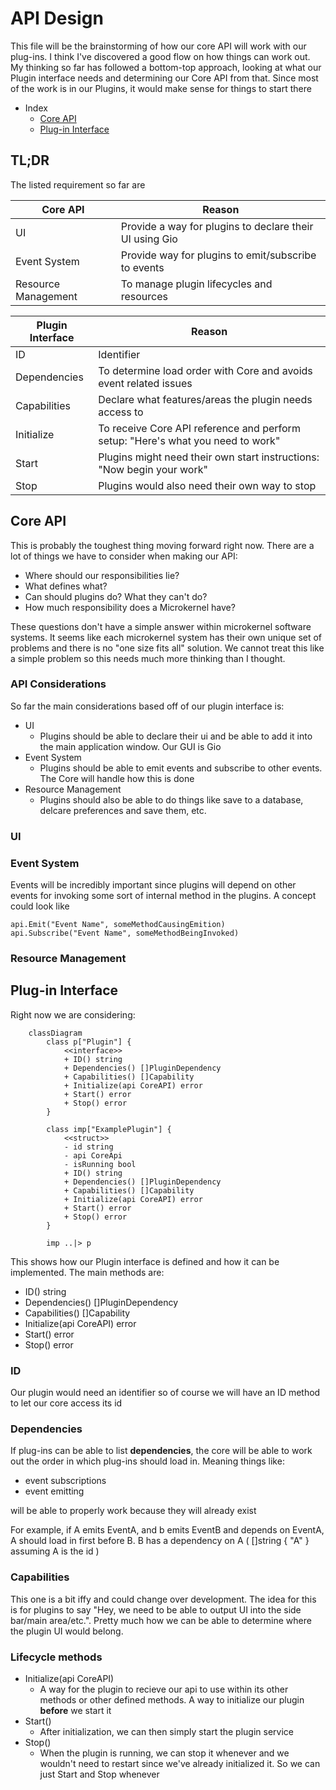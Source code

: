 # API Design

This file will be the brainstorming of how our core API will work
with our plug-ins. I think I've discovered a good flow on how things can
work out. My thinking so far has followed a bottom-top approach, looking at
what our Plugin interface needs and determining our Core API from that. Since
most of the work is in our Plugins, it would make sense for things to start
there

- Index
  - [Core API](#core-api)
  - [Plug-in Interface](#plug-in-interface)

## TL;DR

The listed requirement so far are

| Core API | Reason |
| --- | ------ |
| UI  | Provide a way for plugins to declare their UI using Gio |
| Event System | Provide way for plugins to emit/subscribe to events |
| Resource Management | To manage plugin lifecycles and resources |

| Plugin Interface | Reason |
| -----------------| ------ |
| ID | Identifier |
| Dependencies | To determine load order with Core and avoids event related issues |
| Capabilities | Declare what features/areas the plugin needs access to |
| Initialize | To receive Core API reference and perform setup: "Here's what you need to work" |
| Start | Plugins might need their own start instructions: "Now begin your work" |
| Stop | Plugins would also need their own way to stop |

## Core API

This is probably the toughest thing moving forward right now. There are a lot of things
we have to consider when making our API:

- Where should our responsibilities lie?
- What defines what?
- Can should plugins do? What they can't do?
- How much responsibility does a Microkernel have?

These questions don't have a simple answer within microkernel software systems.
It seems like each microkernel system has their own unique set of problems and
there is no "one size fits all" solution. We cannot treat this like a simple problem
so this needs much more thinking than I thought.

### API Considerations

So far the main considerations based off of our plugin interface is:

- UI
  - Plugins should be able to declare their ui and be able to add it into the main application window. Our GUI is Gio
- Event System
  - Plugins should be able to emit events and subscribe to other events. The Core will handle how this is done
- Resource Management
  - Plugins should also be able to do things like save to a database, delcare preferences and save them, etc.

### UI

### Event System

Events will be incredibly important since plugins will depend on other events for invoking some sort of internal method in the plugins. A concept could look like

```
api.Emit("Event Name", someMethodCausingEmition)
api.Subscribe("Event Name", someMethodBeingInvoked)
```

### Resource Management

## Plug-in Interface

Right now we are considering:

```mermaid
    classDiagram
        class p["Plugin"] {
            <<interface>>
            + ID() string
            + Dependencies() []PluginDependency
            + Capabilities() []Capability
            + Initialize(api CoreAPI) error
            + Start() error
            + Stop() error
        }

        class imp["ExamplePlugin"] {
            <<struct>>
            - id string
            - api CoreApi
            - isRunning bool
            + ID() string
            + Dependencies() []PluginDependency
            + Capabilities() []Capability
            + Initialize(api CoreAPI) error
            + Start() error
            + Stop() error
        }

        imp ..|> p
```

This shows how our Plugin interface is defined and how it can be implemented. The main methods are:

- ID() string
- Dependencies() []PluginDependency
- Capabilities() []Capability
- Initialize(api CoreAPI) error
- Start() error
- Stop() error

### ID

Our plugin would need an identifier so of course we will have an ID method to let our core access its id

### Dependencies

If plug-ins can be able to list **dependencies**, the core will be able to work out the order in which plug-ins should load in. Meaning things like:

- event subscriptions
- event emitting

will be able to properly work because they will already exist

For example, if A emits EventA, and b emits EventB and depends on EventA, A should load in first before B. B has a dependency on A ( []string { "A" } assuming A is the id )

### Capabilities

This one is a bit iffy and could change over development. The idea for this is for plugins to say "Hey, we need to be able to output UI into the side bar/main area/etc.". Pretty much how we can be able to determine where the plugin UI would belong.

### Lifecycle methods

- Initialize(api CoreAPI)
  - A way for the plugin to recieve our api to use within its other methods or other defined methods. A way to initialize our plugin **before** we start it
- Start()
  - After initialization, we can then simply start the plugin service
- Stop()
  - When the plugin is running, we can stop it whenever and we wouldn't need to restart since we've already initialized it. So we can just Start and Stop whenever
